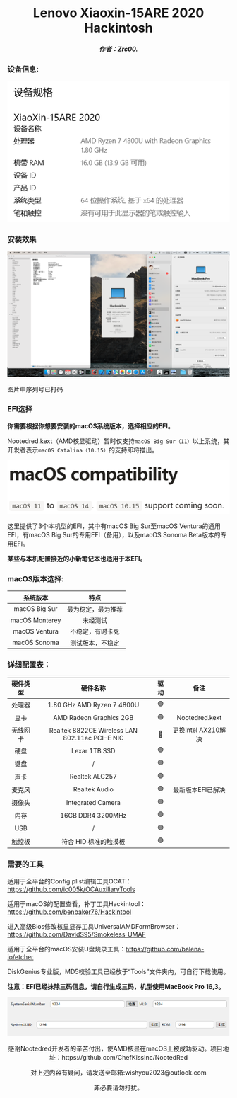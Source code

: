 <h1 align="Center">Lenovo Xiaoxin-15ARE 2020 Hackintosh</h1>



<h5 align = "Center">作者：Zrc00.</h5>

### 设备信息:

![sysinfo](./img/sysinfo.png)

### 安装效果

![macos](./img/macos.png)

图片中序列号已打码

### EFI选择

**你需要根据你想要安装的macOS系统版本，选择相应的EFI。**

Nootedred.kext（AMD核显驱动）暂时仅支持`macOS Big Sur（11）`以上系统，其开发者表示`macOS Catalina（10.15）`的支持即将推出。

![macOS-Support](./img/macOS-Support.png)

这里提供了3个本机型的EFI，其中有macOS Big Sur至macOS Ventura的通用EFI，有macOS Big Sur的专用EFI（备用），以及macOS Sonoma Beta版本的专用EFI。

**某些与本机配置接近的小新笔记本也适用于本EFI。**

### macOS版本选择:

|    系统版本    |        特点        |
| :------------: | :----------------: |
| macOS Big Sur  | 最为稳定，最为推荐 |
| macOS Monterey |      未经测试      |
| macOS Ventura  |  不稳定，有时卡死  |
|  macOS Sonoma  |  测试版本，不稳定  |

### 详细配置表：

| 硬件类型 |                    硬件名称                    | 驱动 |        备注         |
| :------: | :--------------------------------------------: | :--: | :-----------------: |
|  处理器  |           1.80 GHz AMD Ryzen 7 4800U           |  🟢   |                     |
|   显卡   |            AMD Radeon Graphics 2GB             |  🟢   |   Nootedred.kext    |
| 无线网卡 | Realtek 8822CE Wireless LAN 802.11ac PCI-E NIC |  🔴   | 更换Intel AX210解决 |
|   硬盘   |                 Lexar 1TB SSD                  |  🟢   |                     |
|   键盘   |                       /                        |  🟢   |                     |
|   声卡   |                 Realtek ALC257                 |  🟢   |                     |
|  麦克风  |                 Realtek Audio                  |  🟢   |  最新版本EFI已解决  |
|  摄像头  |               Integrated Camera                |  🟢   |                     |
|   内存   |               16GB DDR4 3200MHz                |  🟢   |                     |
|   USB    |                       /                        |  🟢   |                     |
|  触控板  |             符合 HID 标准的触摸板              |  🟢   |                     |

### 需要的工具

适用于全平台的Config.plist编辑工具OCAT：https://github.com/ic005k/OCAuxiliaryTools

适用于macOS的配置查看，补丁工具Hackintool：https://github.com/benbaker76/Hackintool

进入高级Bios修改核显显存工具UniversalAMDFormBrowser：https://github.com/DavidS95/Smokeless_UMAF

适用于全平台的macOS安装U盘烧录工具：https://github.com/balena-io/etcher

DiskGenius专业版，MD5校验工具已经放于“Tools”文件夹内，可自行下载使用。

**注意：EFI已经抹除三码信息，请自行生成三码，机型使用MacBook Pro 16,3。**

![threema](./img/threema.png)

<p align="Center">感谢Nootedred开发者的辛苦付出，使AMD核显在macOS上被成功驱动。项目地址：https://github.com/ChefKissInc/NootedRed</p>

<p align="Center">对上述内容有疑问，请发送至邮箱:wishyou2023@outlook.com</p>
<p align="Center">非必要请勿打扰。</p>
